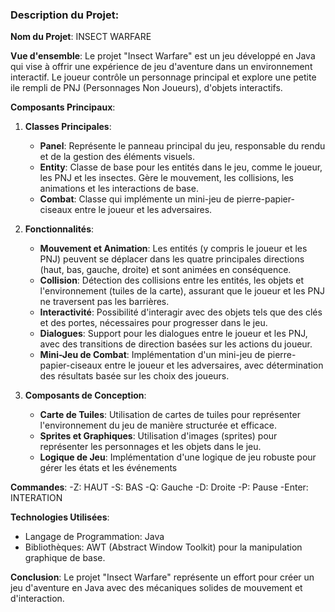 ### Description du Projet:

**Nom du Projet**: INSECT WARFARE

**Vue d'ensemble**:
Le projet "Insect Warfare" est un jeu développé en Java qui vise à offrir une expérience de jeu d'aventure dans un environnement interactif. Le joueur contrôle un personnage principal et explore une petite ile rempli de PNJ (Personnages Non Joueurs), d'objets interactifs.

**Composants Principaux**:

1. **Classes Principales**:
   - **Panel**: Représente le panneau principal du jeu, responsable du rendu et de la gestion des éléments visuels.
   - **Entity**: Classe de base pour les entités dans le jeu, comme le joueur, les PNJ et les insectes. Gère le mouvement, les collisions, les animations et les interactions de base.
   - **Combat**: Classe qui implémente un mini-jeu de pierre-papier-ciseaux entre le joueur et les adversaires.

2. **Fonctionnalités**:
   - **Mouvement et Animation**: Les entités (y compris le joueur et les PNJ) peuvent se déplacer dans les quatre principales directions (haut, bas, gauche, droite) et sont animées en conséquence.
   - **Collision**: Détection des collisions entre les entités, les objets et l'environnement (tuiles de la carte), assurant que le joueur et les PNJ ne traversent pas les barrières.
   - **Interactivité**: Possibilité d'interagir avec des objets tels que des clés et des portes, nécessaires pour progresser dans le jeu.
   - **Dialogues**: Support pour les dialogues entre le joueur et les PNJ, avec des transitions de direction basées sur les actions du joueur.
   - **Mini-Jeu de Combat**: Implémentation d'un mini-jeu de pierre-papier-ciseaux entre le joueur et les adversaires, avec détermination des résultats basée sur les choix des joueurs.

3. **Composants de Conception**:
   - **Carte de Tuiles**: Utilisation de cartes de tuiles pour représenter l'environnement du jeu de manière structurée et efficace.
   - **Sprites et Graphiques**: Utilisation d'images (sprites) pour représenter les personnages et les objets dans le jeu.
   - **Logique de Jeu**: Implémentation d'une logique de jeu robuste pour gérer les états et les événements

**Commandes**:
-Z: HAUT 
-S: BAS
-Q: Gauche
-D: Droite
-P: Pause
-Enter: INTERATION

**Technologies Utilisées**:
- Langage de Programmation: Java
- Bibliothèques: AWT (Abstract Window Toolkit) pour la manipulation graphique de base.

**Conclusion**:
Le projet "Insect Warfare" représente un effort pour créer un jeu d'aventure en Java avec des mécaniques solides de mouvement et d'interaction.
